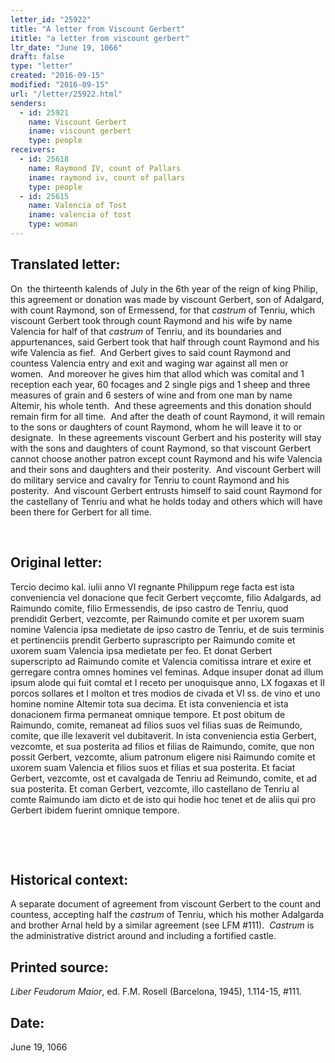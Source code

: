 ```yaml
---
letter_id: "25922"
title: "A letter from Viscount Gerbert"
ititle: "a letter from viscount gerbert"
ltr_date: "June 19, 1066"
draft: false
type: "letter"
created: "2016-09-15"
modified: "2016-09-15"
url: "/letter/25922.html"
senders:
  - id: 25921
    name: Viscount Gerbert
    iname: viscount gerbert
    type: people
receivers:
  - id: 25618
    name: Raymond IV, count of Pallars
    iname: raymond iv, count of pallars
    type: people
  - id: 25615
    name: Valencia of Tost
    iname: valencia of tost
    type: woman
---
```

<h2> Translated letter:</h2><p>On&nbsp; the thirteenth kalends of July in the 6th year of the reign of king Philip, this agreement or donation was made by viscount Gerbert, son of Adalgard, with count Raymond, son of Ermessend, for that <i>castrum </i>of Tenriu, which viscount Gerbert took through count Raymond and his wife by name Valencia for half of that <i>castrum</i> of Tenriu, and its boundaries and appurtenances, said Gerbert took that half through count Raymond and his wife Valencia as fief.&nbsp; And Gerbert gives to said count Raymond and countess Valencia entry and exit and waging war against all men or women.&nbsp; And moreover he gives him that allod which was comital and 1 reception each year, 60 focages and 2 single pigs and 1 sheep and three measures of grain and 6 sesters of wine and from one man by name Altemir, his whole tenth.&nbsp; And these agreements and this donation should remain firm for all time.&nbsp; And after the death of count Raymond, it will remain to the sons or daughters of count Raymond, whom he will leave it to or designate.&nbsp; In these agreements viscount Gerbert and his posterity will stay with the sons and daughters of count Raymond, so that viscount Gerbert cannot choose another patron except count Raymond and his wife Valencia and their sons and daughters and their posterity.&nbsp; And viscount Gerbert will do military service and cavalry for Tenriu to count Raymond and his posterity.&nbsp; And viscount Gerbert entrusts himself to said count Raymond for the castellany of Tenriu and what he holds today and others which will have been there for Gerbert for all time.</p><p>&nbsp;</p><h2 class="mt-4"> Original letter:</h2><p>Tercio decimo kal. iulii anno VI regnante Philippum rege facta est ista conveniencia vel donacione que fecit Gerbert veçcomte, filio Adalgards, ad Raimundo comite, filio Ermessendis, de ipso castro de Tenriu, quod prendidit Gerbert, vezcomte, per Raimundo comite et per uxorem suam nomine Valencia ipsa medietate de ipso castro de Tenriu, et de suis terminis et pertinenciis prendit Gerberto suprascripto per Raimundo comite et uxorem suam Valencia ipsa medietate per feo. Et donat Gerbert superscripto ad Raimundo comite et Valencia comitissa intrare et exire et gerregare contra omnes homines vel feminas. Adque insuper donat ad illum ipsum alode qui fuit comtal et I receto per unoquisque anno, LX fogaxas et II porcos sollares et I molton et tres modios de civada et VI ss. de vino et uno homine nomine Altemir tota sua decima. Et ista conveniencia et ista donacionem firma permaneat omnique tempore. Et post obitum de Raimundo, comite, remaneat ad filios suos vel filias suas de Reimundo, comite, que ille lexaverit vel dubitaverit. In ista conveniencia estia Gerbert, vezcomte, et sua posterita ad filios et filias de Raimundo, comite, que non possit Gerbert, vezcomte, alium patronum eligere nisi Raimundo comite et uxorem suam Valencia et filios suos et filias et sua posterita. Et faciat Gerbert, vezcomte, ost et cavalgada de Tenriu ad Reimundo, comite, et ad sua posterita. Et coman Gerbert, vezcomte, illo castellano de Tenriu al comte Raimundo iam dicto et de isto qui hodie hoc tenet et de aliis qui pro Gerbert ibidem fuerint omnique tempore.</p><p>&nbsp;</p><p>&nbsp;</p><h2 class="mt-4"> Historical context:</h2><p>A separate document of agreement from viscount Gerbert to the count and countess, accepting half the <i>castrum</i> of Tenriu, which his mother Adalgarda and brother Arnal held by a similar agreement (see LFM #111).&nbsp; <i>Castrum</i> is the administrative district around and including a fortified castle.&nbsp;&nbsp;</p><h2 class="mt-4"> Printed source:</h2><p><i>Liber Feudorum Maior</i>, ed. F.M. Rosell (Barcelona, 1945), 1.114-15, #111.&nbsp;&nbsp;</p><h2 class="mt-4"> Date:</h2>June 19, 1066